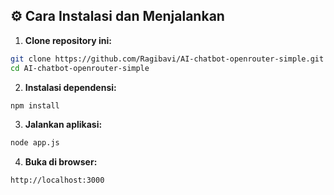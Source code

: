 ## ⚙️ Cara Instalasi dan Menjalankan

1. **Clone repository ini:**

```bash
git clone https://github.com/Ragibavi/AI-chatbot-openrouter-simple.git
cd AI-chatbot-openrouter-simple
```

2. **Instalasi dependensi:**

```bash
npm install
```

3. **Jalankan aplikasi:**

```bash
node app.js
```

4. **Buka di browser:**

```
http://localhost:3000
```